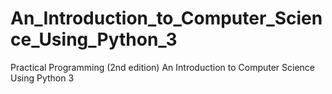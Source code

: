# An_Introduction_to_Computer_Science_Using_Python_3
Practical Programming (2nd edition)  An Introduction to Computer Science Using Python 3
